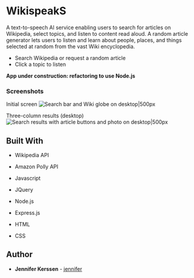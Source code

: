 # WikispeakS

A text-to-speech AI service enabling users to search for articles on Wikipedia, select topics, and listen to content read aloud. A random article generator lets users to listen and learn about people, places, and things selected at random from the vast Wiki encyclopedia. 

* Search Wikipedia or request a random article
* Click a topic to listen

**App under construction: refactoring to use Node.js**

### Screenshots

Initial screen
![Search bar and Wiki globe on desktop|500px](https://i.imgur.com/NAXhDA1.png)

Three-column results (desktop)
![Search results with article buttons and photo on desktop|500px](https://i.imgur.com/QmAGZhq.png)

## Built With

* Wikipedia API
* Amazon Polly API

* Javascript
* JQuery
* Node.js
* Express.js
* HTML
* CSS

## Author

* **Jennifer Kerssen** - [jennifer](https://github.com/jennifer)

